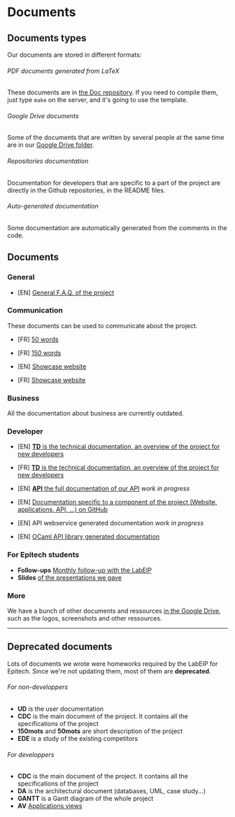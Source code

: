 Documents
=========

## Documents types

Our documents are stored in different formats:

###### PDF documents generated from LaTeX

These documents are in [the Doc repository](https://github.com/LaVieEstUnJeu/Doc).
If you need to compile them, just type `make` on the server, and it's going to
use the template.

###### Google Drive documents

Some of the documents that are written by several people at the same time are
in our [Google Drive folder](http://goo.gl/mOrlk1).

###### Repositories documentation

Documentation for developers that are specific to a part of the project are
directly in the Github repositories, in the README files.

###### Auto-generated documentation

Some documentation are automatically generated from the comments in the code.

## Documents

### General

* [EN] [General F.A.Q. of the project](http://glife.fr/F.A.Q.)

### Communication

These documents can be used to communicate about the project.

* [FR] [50 words](https://github.com/LaVieEstUnJeu/Doc/blob/master/com/50_mots.txt)
* [FR] [150 words](https://github.com/LaVieEstUnJeu/Doc/blob/master/com/150_mots.txt)

* [EN] [Showcase website](http://life.db0.fr/)
* [FR] [Showcase website](http://life.db0.fr/?lang_fr)

### Business

All the documentation about business are currently outdated.

### Developer

* [EN] [__TD__ is the technical documentation, an overview of the project for new developers](https://github.com/LaVieEstUnJeu/Doc/raw/master/TD/EN/2014_TD1_EN_lavieestunjeu.pdf)
* [FR] [__TD__ is the technical documentation, an overview of the project for new developers](https://github.com/LaVieEstUnJeu/Doc/raw/master/TD/FR/2014_TD1_FR_lavieestunjeu.pdf)

* [EN] [__API__ the full documentation of our API](http://goo.gl/uxMoJ) _work in progress_

* [EN] [Documentation specific to a component of the project (Website, applications, API, ...)
on GitHub](https://github.com/LaVieEstUnJeu/)

* [EN] API webservice generated documentation _work in progress_
* [EN] [OCaml API library generated documentation](http://life.db0.fr/api/OCaml/)

### For Epitech students

* __Follow-ups__ [Monthly follow-up with the LabEIP](http://goo.gl/ARyLT)
* __Slides__ [of the presentations we gave](http://goo.gl/xB5Cq)

### More

We have a bunch of other documents and ressources [in the Google Drive](http://goo.gl/RJWuc),
such as the logos, screenshots and other ressources.

***

## Deprecated documents

Lots of documents we wrote were homeworks required by the LabEIP for Epitech.
Since we're not updating them, most of them are __deprecated__.

###### For non-developpers

* __UD__ is the user documentation
* __CDC__ is the main document of the project. It contains all the specifications of the project
* __150mots__ and __50mots__ are short description of the project
* __EDE__ is a study of the existing competitors

###### For developpers

* __CDC__ is the main document of the project. It contains all the specifications of the project
* __DA__ is the architectural document (databases, UML, case study...)
* __GANTT__ is a Gantt diagram of the whole project
* __AV__ [Applications views](http://goo.gl/oY9se)
